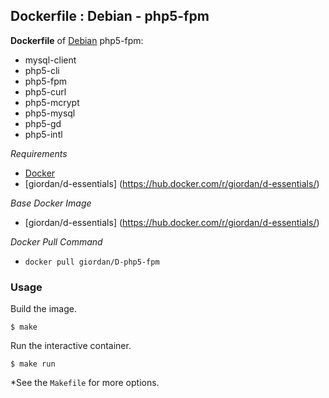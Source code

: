 ## Dockerfile : Debian - php5-fpm

**Dockerfile** of [Debian](https://www.debian.org/) php5-fpm:

- mysql-client
- php5-cli
- php5-fpm
- php5-curl
- php5-mcrypt
- php5-mysql
- php5-gd
- php5-intl

*Requirements*
- [Docker](https://www.docker.com/)
- [giordan/d-essentials] (https://hub.docker.com/r/giordan/d-essentials/)

*Base Docker Image*
- [giordan/d-essentials] (https://hub.docker.com/r/giordan/d-essentials/)

*Docker Pull Command*
- `docker pull giordan/D-php5-fpm`

### Usage

Build the image.

    $ make

Run the interactive container.

    $ make run

*See the `Makefile` for more options.
